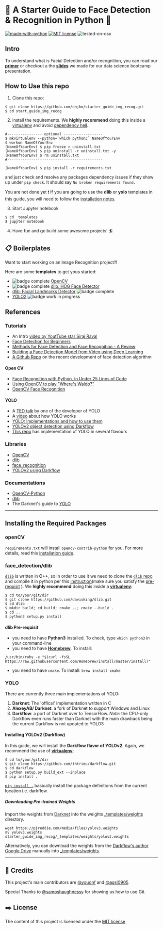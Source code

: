 # :rocket: A Starter Guide to Face Detection & Recognition in Python :snake:

[![made-with-python](https://img.shields.io/badge/Made%20with-Python-1f425f.svg)](https://www.python.org/)
[![MIT license](https://img.shields.io/badge/License-MIT-blue.svg)](https://lbesson.mit-license.org/)
![tested-on-osx](https://img.shields.io/badge/Tested%20on-OSX-lightgrey.svg)

## Intro
To understand what is Facial Detection and/or recognition, you can read our [**primer**](_text_files/primer.md) or checkout a the [**slides**](https://gitpitch.com/ohjho/starter_guide_img_recog/master?p=_text_files) we made for our data science bootcamp presentation.

## How to Use this repo
1. Clone this repo:
```
$ git clone https://github.com/ohjho/starter_guide_img_recog.git
$ cd start_guide_img_recog
```
2. install the requirements. We **highly recommend** doing this inside a [virtualenv][url_virtualenv] and avoid [dependency hell](https://medium.com/knerd/the-nine-circles-of-python-dependency-hell-481d53e3e025).  
```
#---------------- optional ------------------
$ mkvirtualenv --python=`which python3` NameOfYourEnv
$ workon NameOfYourEnv
(NameOfYourEnv) $ pip freeze > uninstall.txt
(NameOfYourEnv) $ pip uninstall -r uninstall.txt -y
(NameOfYourEnv) $ rm uninstall.txt
#--------------------------------------------

(NameOfYourEnv) $ pip install -r requirements.txt
```
and just check and resolve any packages dependency issues if they show up under `pip check`. It should say `No broken requirements found.`  

You are not done yet :exclamation: If you are going to use the **dlib** or **yolo** templates in this guide, you will need to follow the [installation notes](#installing-the-required-packages).

3. Start Jupyter notebook
```
$ cd _templates
$ jupyter notebook
```
4. Have fun and go build some awesome projects! :surfer:

## :clipboard: Boilerplates
Want to start working on an Image Recognition project?!

Here are some **templates** to get yous started:
* ![badge complete](https://img.shields.io/badge/Status-Completed-Green.svg)   [OpenCV](_templates/opencv_facedetection.ipynb)
* ![badge complete](https://img.shields.io/badge/Status-Completed-Green.svg)  [dlib: HOG Face Detector](_templates/dlib_HOGfacedetector.ipynb) 
* [dlib: Facial Landmarks Detector](_templates/dlib_faciallandmarksdetector.ipynb) ![badge complete](https://img.shields.io/badge/Status-Completed-Green.svg)
* [YOLO2](_templates/yolo_v2.ipynb) ![badge work in progress](https://img.shields.io/badge/Status-Work%20In%20Progress-Orange.svg)

## References
### Tutorials
* An Intro [video by YoutTube star Siraj Raval](https://www.youtube.com/watch?v=4eIBisqx9_g&amp=&t=1116s)
* [Face Detection for Beginners](https://towardsdatascience.com/face-detection-for-beginners-e58e8f21aad9)
* [Methods for Face Detection and Face Recognition - A Review](https://medium.com/beesightsoft/methods-for-face-detection-and-face-recognition-a-review-57e73af1d67)
* [Building a Face Detection Model from Video using Deep Learning](https://www.analyticsvidhya.com/blog/2018/12/introduction-face-detection-video-deep-learning-python/)
* [A Github Repo](https://github.com/llSourcell/YOLO_Object_Detection/blob/master/YOLO%20Object%20Detection.ipynb) on the recent development of face detection algorithm
#### Open CV
* [Face Recognition with Python, in Under 25 Lines of Code](https://realpython.com/face-recognition-with-python/)
* [Using OpenCV to play "Where's Waldo?"](https://machinelearningmastery.com/using-opencv-python-and-template-matching-to-play-wheres-waldo/)
* [OpenCV Face Recognition](https://www.pyimagesearch.com/2018/09/24/opencv-face-recognition/)
#### YOLO
* A [TED talk](https://www.youtube.com/watch?v=Cgxsv1riJhI) by one of the developer of YOLO
* A [video](https://www.youtube.com/watch?v=NM6lrxy0bxs) about how YOLO works
* [YOLO: Implementations and how to use them](https://medium.com/@monocasero/object-detection-with-yolo-implementations-and-how-to-use-them-5da928356035)
* [YOLOv2 object detection using Darkflow](https://towardsdatascience.com/yolov2-object-detection-using-darkflow-83db6aa5cf5f)
* [This repo](https://github.com/fountainhead-gq/YOLO_Collection) has implementation of YOLO in several flavours

### Libraries
* [OpenCV](https://opencv.org/)
* [dlib][url_dlib]
* [face_recognition][url_facerecog]
* [YOLOv2 using Darkflow][url_darkflow]

### Documentations
* [OpenCV-Python](https://opencv-python-tutroals.readthedocs.io/en/latest/py_tutorials/py_tutorials.html)
* [dlib](http://dlib.net/)
* The Darknet's guide to [YOLO](https://pjreddie.com/darknet/yolo/)

---

## Installing the Required Packages
### openCV
`requirements.txt` will install `opencv-contrib-python` for you. For more details, read this [installation guide](https://www.pyimagesearch.com/2018/09/19/pip-install-opencv/).
### face_detection/dlib
[`dlib`][url_dlib] is written in **C++**, so in order to use it we need to clone the [`dlib` repo][url_dlib] and compile it in python per this [instruction][url_dlib_installnote](make sure you satisfy the [pre-requisit](#dlib-pre-requisit) ). We **highly recommend** doing this inside a [**virtualenv**][url_virtualenv]:
```
$ cd to/your/git/dir
$ git clone https://github.com/davisking/dlib.git
$ cd dlib
$ mkdir build; cd build; cmake ..; cmake --build .
$ cd ..
$ python3 setup.py install
```
#### dlib Pre-requisit
* you need to have **Python3** installed. To check, type `which python3` in your command-line
* you need to have [**Homebrew**](https://brew.sh/). To install:
```
/usr/bin/ruby -e "$(curl -fsSL https://raw.githubusercontent.com/Homebrew/install/master/install)"
```
* you need to have `cmake`. To install: `brew install cmake`
### YOLO
There are currently three main implementations of YOLO:
1. **Darknet**: The 'offical' implementation written in C
2. **AlexeyAB/ Darknet**:  a fork of Darknet to support Windows and Linux
3. **Darkflow**: a port of Darknet over to TensorFlow.
   _Note_: the CPU-only Darkflow even runs faster than Darknet with the main drawback being the current Darkflow is not updated to YOLO3
#### Installing YOLOv2 (Darkflow)
In this guide, we will install the **Darkflow flavor of YOLOv2**. Again, we recommend the use of [**virtualenv**][url_virtualenv]:   
```
$ cd to/your/git/dir
$ git clone https://github.com/thtrieu/darkflow.git
$ cd darkflow
$ python setup.py build_ext --inplace
$ pip install .
```

[`pip install .`](https://askubuntu.com/questions/1067372/what-does-pip-install-dot-mean) basically install the package definitions from the current location i.e. darkflow.

##### Downloading Pre-trained Weights
Import the weights from [Darknet](https://pjreddie.com/darknet/yolo/) into the weights [_templates/weights](_templates/weights) directory.
```
wget https://pjreddie.com/media/files/yolov3.weights
mv yolov3.weights starter_guide_img_recog/_templates/weights/yolov3.weights
```

Alternatively, you can download the weights from the [Darkflow's author Google Drive](https://drive.google.com/drive/folders/0B1tW_VtY7onidEwyQ2FtQVplWEU) manually into [_templates/weights](_templates/weights).

---

## :pray: Credits
This project's main contributors are [@youonf](https://github.com/youonf) and [@agsl0905](https://github.com/agsl0905).

Special Thanks to [@samoshaughnessy](https://github.com/samoshaughnessy) for showing us how to use Git.  

## :black_nib: License
The content of this project is licensed under the [MIT license](_text_files/LICENSE)

[url_dlib]: https://github.com/davisking/dlib/
[url_dlib_installnote]: https://gist.github.com/ageitgey/629d75c1baac34dfa5ca2a1928a7aeaf
[url_facerecog]: https://github.com/ageitgey/face_recognition
[url_darkflow]: https://github.com/thtrieu/darkflow
[url_virtualenv]: https://virtualenvwrapper.readthedocs.io/en/latest/
